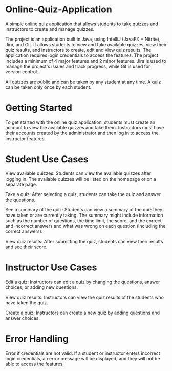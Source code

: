 # Online-Quiz-Application
A simple online quiz application that allows students to take quizzes and instructors to create and manage quizzes.

The project is an application built in Java, using IntelliJ (JavaFX + Nitrite), Jira, and Git. It allows students to view and take available quizzes, view their quiz results, and instructors to create, edit and view quiz results. The application requires login credentials to access the features. The project includes a minimum of 4 major features and 2 minor features. Jira is used to manage the project's issues and track progress, while Git is used for version control.

All quizzes are public and can be taken by any student at any time. A quiz can be taken only once by each student.

# Getting Started
To get started with the online quiz application, students must create an account to view the available quizzes and take them. Instructors must have their accounts created by the administrator and then log in to access the instructor features.

# Student Use Cases
View available quizzes: Students can view the available quizzes after logging in. The available quizzes will be listed on the homepage or on a separate page.

Take a quiz: After selecting a quiz, students can take the quiz and answer the questions. 

See a summary of the quiz: Students can view a summary of the quiz they have taken or are currently taking. The summary might include information such as the number of questions, the time limit, the score, and the correct and incorrect answers and what was wrong on each question (including the correct answers). 

View quiz results: After submitting the quiz, students can view their results and see their score. 

# Instructor Use Cases
Edit a quiz: Instructors can edit a quiz by changing the questions, answer choices, or adding new questions. 

View quiz results: Instructors can view the quiz results of the students who have taken the quiz. 

Create a quiz: Instructors can create a new quiz by adding questions and answer choices. 

# Error Handling
Error if credentials are not valid: If a student or instructor enters incorrect login credentials, an error message will be displayed, and they will not be able to access the features.
